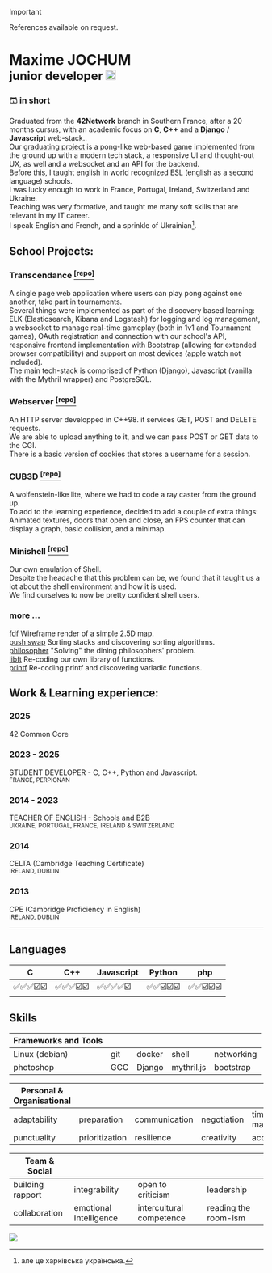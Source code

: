 > [!IMPORTANT]
> References available on request.

# Maxime JOCHUM <br /><sup>junior developer <a href="https://www.linkedin.com/in/maxime-jochum/"> <img src="https://i.imgur.com/noEWd53.png" height="20px"/></sup></a>

### 🩳 in short
Graduated from the **42Network** branch in Southern France, after a 20 months cursus, with an academic focus on **C**, **C++** and a **Django** / **Javascript** web-stack..
<br/>Our [graduating project ](https://github.com/TimothyREMY/ft_transcendance) is a pong-like web-based game implemented from the ground up with a modern tech stack, a responsive UI and thought-out UX, as well and a websocket and an API for the backend.
<br/>Before this, I taught english in world recognized ESL (english as a second language) schools.
<br/>I was lucky enough to work in France, Portugal, Ireland, Switzerland and Ukraine.
<br/>Teaching was very formative, and taught me many soft skills that are relevant in my IT career.
<br />I speak English and French, and a sprinkle of Ukrainian[^1].

## School Projects:
### Transcendance [<sup>[repo]</sup>](https://github.com/TimothyREMY/ft_transcendance)
A single page web application where users can play pong against one another, take part in tournaments.
<br />Several things were implemented as part of the discovery based learning:
<br />ELK (Elasticsearch, Kibana and Logstash) for logging and log management, a websocket to manage real-time gameplay (both in 1v1 and Tournament games), OAuth registration and connection with our school's API, responsive frontend implementation with Bootstrap (allowing for extended browser compatibility) and support on most devices (apple watch not included).
<br />The main tech-stack is comprised of Python (Django), Javascript (vanilla with the Mythril wrapper) and PostgreSQL.

### Webserver [<sup>[repo]</sup>](https://github.com/Moustachestache/webserv)
An HTTP server developped in C++98. it services GET, POST and DELETE requests.
<br />We are able to upload anything to it, and we can pass POST or GET data to the CGI.
<br />There is a basic version of cookies that stores a username for a session.

### CUB3D [<sup>[repo]</sup>](https://github.com/Moustachestache/cub3d)
A wolfenstein-like lite, where we had to code a ray caster from the ground up.
<br />To add to the learning experience, decided to add a couple of extra things:
<br />Animated textures, doors that open and close, an FPS counter that can display a graph, basic collision, and a minimap.

### Minishell [<sup>[repo]</sup>](https://github.com/Moustachestache/42minishell)
Our own emulation of Shell.
<br />Despite the headache that this problem can be, we found that it taught us a lot about the shell environment and how it is used.
<br />We find ourselves to now be pretty confident shell users.

### more ...
[fdf](https://github.com/Moustachestache/fdf) Wireframe render of a simple 2.5D map.
<br />[push swap](https://github.com/Moustachestache/push_swap) Sorting stacks and discovering sorting algorithms.
<br />[philosopher](https://github.com/Moustachestache/philosophers) "Solving" the dining philosophers' problem.
<br />[libft](https://github.com/Moustachestache/libft) Re-coding our own library of functions.
<br />[printf](https://github.com/Moustachestache/ft_printf) Re-coding printf and discovering variadic functions.

## Work & Learning experience:
### 2025
42 Common Core

### 2023 - 2025
STUDENT DEVELOPER - C, C++, Python and Javascript.
<br/><sup>FRANCE, PERPIGNAN</sup>

### 2014 - 2023
TEACHER OF ENGLISH - Schools and B2B
<br/><sup>UKRAINE, PORTUGAL, FRANCE, IRELAND & SWITZERLAND</sup>

### 2014
CELTA (Cambridge Teaching Certificate)
<br/><sup>IRELAND, DUBLIN</sup>

### 2013
CPE (Cambridge Proficiency in English)
<br/><sup>IRELAND, DUBLIN</sup>

------------------------------------------------------------------
## Languages
| C | C++ | Javascript | Python | php |
| ---      | ---       |---       |---       | --- |
|✅✅✅☑️☑️|✅✅✅☑️☑️|✅✅✅✅☑️|✅✅☑️☑️☑️|✅✅☑️☑️☑️



## Skills
| Frameworks and Tools | | | | |
| ---   | ---   | ---   | ---   | ---   |
|Linux (debian)|git|docker|shell|networking|
|photoshop|GCC|Django|mythril.js|bootstrap|


| Personal & Organisational | | | | |
| ---   | ---   | ---   | ---   | ---   |
|adaptability|preparation|communication|negotiation|time management|
|punctuality|prioritization|resilience|creativity|accountability|


| Team & Social | | | |
| ---   | ---   | ---   | ---   |
|building rapport|integrability|open to criticism|leadership|
|collaboration|emotional Intelligence|intercultural competence|reading the room-ism|

<img src="https://imgs.xkcd.com/comics/code_lifespan.png"/>
       
[^1]: але це харківська українська.
<!--
Ozymandias
I met a traveller from an antique land
Who said: "Two vast and trunkless legs of stone
Stand in the desert. Near them, on the sand,
Half sunk, a shattered visage lies, whose frown,

And wrinkled lip, and sneer of cold command,
Tell that its sculptor well those passions read,
Which yet survive, stamped on these lifeless things,
The hand that mocked them and the heart that fed,

And on the pedestal these words appear:
'My name is Ozymandias, king of kings:
Look on my works, Ye Mighty, and despair!'

Nothing beside remains. Round the decay
Of that colossal wreck, boundless and bare,
The lone and level sands stretch far away."
-->
